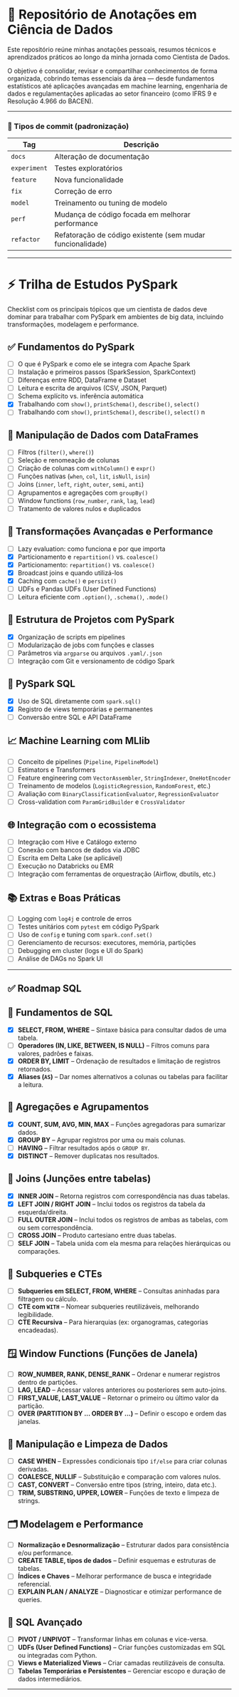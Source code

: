 # 🧠 Repositório de Anotações em Ciência de Dados

Este repositório reúne minhas anotações pessoais, resumos técnicos e aprendizados práticos ao longo da minha jornada como Cientista de Dados.

O objetivo é consolidar, revisar e compartilhar conhecimentos de forma organizada, cobrindo temas essenciais da área — desde fundamentos estatísticos até aplicações avançadas em machine learning, engenharia de dados e regulamentações aplicadas ao setor financeiro (como IFRS 9 e Resolução 4.966 do BACEN).

---

### 🔖 Tipos de commit (padronização)

| Tag        | Descrição                                              |
|------------|--------------------------------------------------------|
| `docs`     | Alteração de documentação                              |
| `experiment` | Testes exploratórios                                 |
| `feature`  | Nova funcionalidade                                    |
| `fix`      | Correção de erro                                       |
| `model`    | Treinamento ou tuning de modelo                        |
| `perf`     | Mudança de código focada em melhorar performance       |
| `refactor` | Refatoração de código existente (sem mudar funcionalidade) |

---

# ⚡ Trilha de Estudos PySpark

Checklist com os principais tópicos que um cientista de dados deve dominar para trabalhar com PySpark em ambientes de big data, incluindo transformações, modelagem e performance.

## ✅ Fundamentos do PySpark
- [ ] O que é PySpark e como ele se integra com Apache Spark  
- [ ] Instalação e primeiros passos (SparkSession, SparkContext)  
- [ ] Diferenças entre RDD, DataFrame e Dataset  
- [ ] Leitura e escrita de arquivos (CSV, JSON, Parquet)  
- [ ] Schema explícito vs. inferência automática  
- [x] Trabalhando com `show()`, `printSchema()`, `describe()`, `select()`  
- [ ] Trabalhando com `show()`, `printSchema()`, `describe()`, `select()`  n

## 🧪 Manipulação de Dados com DataFrames
- [ ] Filtros (`filter()`, `where()`)  
- [ ] Seleção e renomeação de colunas  
- [ ] Criação de colunas com `withColumn()` e `expr()`  
- [ ] Funções nativas (`when`, `col`, `lit`, `isNull`, `isin`)  
- [ ] Joins (`inner`, `left`, `right`, `outer`, `semi`, `anti`)  
- [ ] Agrupamentos e agregações com `groupBy()`  
- [ ] Window functions (`row_number`, `rank`, `lag`, `lead`)  
- [ ] Tratamento de valores nulos e duplicados  

## 🔄 Transformações Avançadas e Performance
- [ ] Lazy evaluation: como funciona e por que importa  
- [x] Particionamento e `repartition()` vs. `coalesce()`  
- [x] Particionamento: `repartition()` vs. `coalesce()`  
- [x] Broadcast joins e quando utilizá-los  
- [x] Caching com `cache()` e `persist()`  
- [ ] UDFs e Pandas UDFs (User Defined Functions)  
- [ ] Leitura eficiente com `.option()`, `.schema()`, `.mode()`  

## 🧱 Estrutura de Projetos com PySpark
- [x] Organização de scripts em pipelines  
- [ ] Modularização de jobs com funções e classes  
- [ ] Parâmetros via `argparse` ou arquivos `.yaml/.json`  
- [ ] Integração com Git e versionamento de código Spark  

## 🔁 PySpark SQL
- [x] Uso de SQL diretamente com `spark.sql()`  
- [x] Registro de views temporárias e permanentes  
- [ ] Conversão entre SQL e API DataFrame  

## 📈 Machine Learning com MLlib
- [ ] Conceito de pipelines (`Pipeline`, `PipelineModel`)  
- [ ] Estimators e Transformers  
- [ ] Feature engineering com `VectorAssembler`, `StringIndexer`, `OneHotEncoder`  
- [ ] Treinamento de modelos (`LogisticRegression`, `RandomForest`, etc.)  
- [ ] Avaliação com `BinaryClassificationEvaluator`, `RegressionEvaluator`  
- [ ] Cross-validation com `ParamGridBuilder` e `CrossValidator`  

## 🌐 Integração com o ecossistema
- [ ] Integração com Hive e Catálogo externo  
- [ ] Conexão com bancos de dados via JDBC  
- [ ] Escrita em Delta Lake (se aplicável)  
- [ ] Execução no Databricks ou EMR  
- [ ] Integração com ferramentas de orquestração (Airflow, dbutils, etc.)

## 📚 Extras e Boas Práticas
- [ ] Logging com `log4j` e controle de erros  
- [ ] Testes unitários com `pytest` em código PySpark  
- [ ] Uso de `config` e tuning com `spark.conf.set()`  
- [ ] Gerenciamento de recursos: executores, memória, partições  
- [ ] Debugging em cluster (logs e UI do Spark)  
- [ ] Análise de DAGs no Spark UI  

---

## ✅ Roadmap SQL


## 📘 Fundamentos de SQL
- [x] **SELECT, FROM, WHERE** – Sintaxe básica para consultar dados de uma tabela.
- [ ] **Operadores (IN, LIKE, BETWEEN, IS NULL)** – Filtros comuns para valores, padrões e faixas.
- [x] **ORDER BY, LIMIT** – Ordenação de resultados e limitação de registros retornados.
- [x] **Aliases (`AS`)** – Dar nomes alternativos a colunas ou tabelas para facilitar a leitura.

## 🧮 Agregações e Agrupamentos
- [x] **COUNT, SUM, AVG, MIN, MAX** – Funções agregadoras para sumarizar dados.
- [x] **GROUP BY** – Agrupar registros por uma ou mais colunas.
- [ ] **HAVING** – Filtrar resultados após o `GROUP BY`.
- [x] **DISTINCT** – Remover duplicatas nos resultados.

## 🔗 Joins (Junções entre tabelas)
- [x] **INNER JOIN** – Retorna registros com correspondência nas duas tabelas.
- [x] **LEFT JOIN / RIGHT JOIN** – Inclui todos os registros da tabela da esquerda/direita.
- [ ] **FULL OUTER JOIN** – Inclui todos os registros de ambas as tabelas, com ou sem correspondência.
- [ ] **CROSS JOIN** – Produto cartesiano entre duas tabelas.
- [ ] **SELF JOIN** – Tabela unida com ela mesma para relações hierárquicas ou comparações.

## 🧱 Subqueries e CTEs
- [ ] **Subqueries em SELECT, FROM, WHERE** – Consultas aninhadas para filtragem ou cálculo.
- [ ] **CTE com `WITH`** – Nomear subqueries reutilizáveis, melhorando legibilidade.
- [ ] **CTE Recursiva** – Para hierarquias (ex: organogramas, categorias encadeadas).

## 🪟 Window Functions (Funções de Janela)
- [ ] **ROW_NUMBER, RANK, DENSE_RANK** – Ordenar e numerar registros dentro de partições.
- [ ] **LAG, LEAD** – Acessar valores anteriores ou posteriores sem auto-joins.
- [ ] **FIRST_VALUE, LAST_VALUE** – Retornar o primeiro ou último valor da partição.
- [ ] **OVER (PARTITION BY ... ORDER BY ...)** – Definir o escopo e ordem das janelas.

## 🧹 Manipulação e Limpeza de Dados
- [ ] **CASE WHEN** – Expressões condicionais tipo `if/else` para criar colunas derivadas.
- [ ] **COALESCE, NULLIF** – Substituição e comparação com valores nulos.
- [ ] **CAST, CONVERT** – Conversão entre tipos (string, inteiro, data etc.).
- [ ] **TRIM, SUBSTRING, UPPER, LOWER** – Funções de texto e limpeza de strings.

## 🗂️ Modelagem e Performance
- [ ] **Normalização e Desnormalização** – Estruturar dados para consistência e/ou performance.
- [ ] **CREATE TABLE, tipos de dados** – Definir esquemas e estruturas de tabelas.
- [ ] **Índices e Chaves** – Melhorar performance de busca e integridade referencial.
- [ ] **EXPLAIN PLAN / ANALYZE** – Diagnosticar e otimizar performance de queries.

## 🧠 SQL Avançado
- [ ] **PIVOT / UNPIVOT** – Transformar linhas em colunas e vice-versa.
- [ ] **UDFs (User Defined Functions)** – Criar funções customizadas em SQL ou integradas com Python.
- [ ] **Views e Materialized Views** – Criar camadas reutilizáveis de consulta.
- [ ] **Tabelas Temporárias e Persistentes** – Gerenciar escopo e duração de dados intermediários.

---

